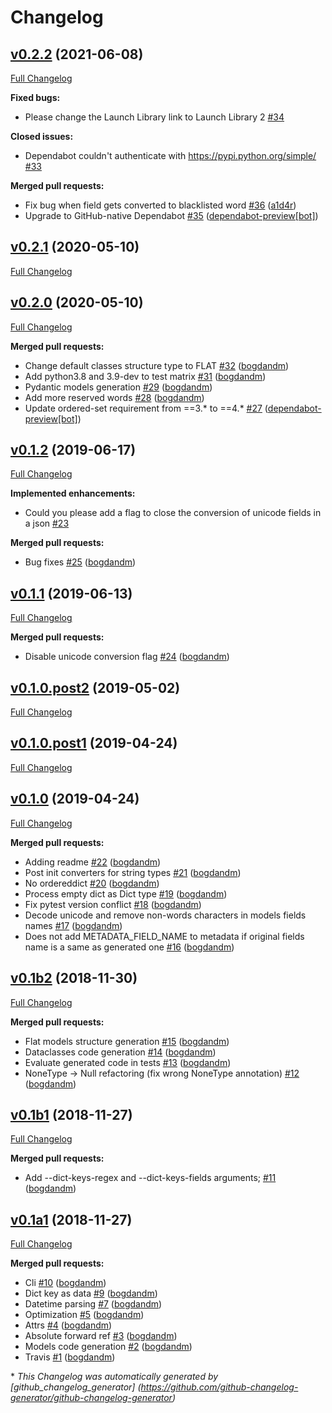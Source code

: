 # Changelog

## [v0.2.2](https://github.com/bogdandm/json2python-models/tree/v0.2.2) (2021-06-08)

[Full Changelog](https://github.com/bogdandm/json2python-models/compare/v0.2.1...v0.2.2)

**Fixed bugs:**

- Please change the Launch Library link to Launch Library
  2 [\#34](https://github.com/bogdandm/json2python-models/issues/34)

**Closed issues:**

- Dependabot couldn't authenticate
  with https://pypi.python.org/simple/ [\#33](https://github.com/bogdandm/json2python-models/issues/33)

**Merged pull requests:**

- Fix bug when field gets converted to blacklisted
  word [\#36](https://github.com/bogdandm/json2python-models/pull/36) ([a1d4r](https://github.com/a1d4r))
- Upgrade to GitHub-native
  Dependabot [\#35](https://github.com/bogdandm/json2python-models/pull/35) ([dependabot-preview[bot]](https://github.com/apps/dependabot-preview))

## [v0.2.1](https://github.com/bogdandm/json2python-models/tree/v0.2.1) (2020-05-10)

[Full Changelog](https://github.com/bogdandm/json2python-models/compare/v0.2.0...v0.2.1)

## [v0.2.0](https://github.com/bogdandm/json2python-models/tree/v0.2.0) (2020-05-10)

[Full Changelog](https://github.com/bogdandm/json2python-models/compare/v0.1.2...v0.2.0)

**Merged pull requests:**

- Change default classes structure type to
  FLAT [\#32](https://github.com/bogdandm/json2python-models/pull/32) ([bogdandm](https://github.com/bogdandm))
- Add python3.8 and 3.9-dev to test
  matrix [\#31](https://github.com/bogdandm/json2python-models/pull/31) ([bogdandm](https://github.com/bogdandm))
- Pydantic models
  generation [\#29](https://github.com/bogdandm/json2python-models/pull/29) ([bogdandm](https://github.com/bogdandm))
- Add more reserved
  words [\#28](https://github.com/bogdandm/json2python-models/pull/28) ([bogdandm](https://github.com/bogdandm))
- Update ordered-set requirement from ==3.\* to
  ==4.\* [\#27](https://github.com/bogdandm/json2python-models/pull/27) ([dependabot-preview[bot]](https://github.com/apps/dependabot-preview))

## [v0.1.2](https://github.com/bogdandm/json2python-models/tree/v0.1.2) (2019-06-17)

[Full Changelog](https://github.com/bogdandm/json2python-models/compare/v0.1.1...v0.1.2)

**Implemented enhancements:**

- Could you please add a flag to close the conversion of unicode fields in a
  json [\#23](https://github.com/bogdandm/json2python-models/issues/23)

**Merged pull requests:**

- Bug fixes [\#25](https://github.com/bogdandm/json2python-models/pull/25) ([bogdandm](https://github.com/bogdandm))

## [v0.1.1](https://github.com/bogdandm/json2python-models/tree/v0.1.1) (2019-06-13)

[Full Changelog](https://github.com/bogdandm/json2python-models/compare/v0.1.0.post2...v0.1.1)

**Merged pull requests:**

- Disable unicode conversion flag [\#24](https://github.com/bogdandm/json2python-models/pull/24) ([bogdandm](https://github.com/bogdandm))

## [v0.1.0.post2](https://github.com/bogdandm/json2python-models/tree/v0.1.0.post2) (2019-05-02)

[Full Changelog](https://github.com/bogdandm/json2python-models/compare/v0.1.0.post1...v0.1.0.post2)

## [v0.1.0.post1](https://github.com/bogdandm/json2python-models/tree/v0.1.0.post1) (2019-04-24)

[Full Changelog](https://github.com/bogdandm/json2python-models/compare/v0.1.0...v0.1.0.post1)

## [v0.1.0](https://github.com/bogdandm/json2python-models/tree/v0.1.0) (2019-04-24)

[Full Changelog](https://github.com/bogdandm/json2python-models/compare/v0.1b2...v0.1.0)

**Merged pull requests:**

- Adding readme [\#22](https://github.com/bogdandm/json2python-models/pull/22) ([bogdandm](https://github.com/bogdandm))
- Post init converters for string types [\#21](https://github.com/bogdandm/json2python-models/pull/21) ([bogdandm](https://github.com/bogdandm))
- No ordereddict [\#20](https://github.com/bogdandm/json2python-models/pull/20) ([bogdandm](https://github.com/bogdandm))
- Process empty dict as Dict type [\#19](https://github.com/bogdandm/json2python-models/pull/19) ([bogdandm](https://github.com/bogdandm))
- Fix pytest version conflict [\#18](https://github.com/bogdandm/json2python-models/pull/18) ([bogdandm](https://github.com/bogdandm))
- Decode unicode and remove non-words characters in models fields names [\#17](https://github.com/bogdandm/json2python-models/pull/17) ([bogdandm](https://github.com/bogdandm))
- Does not add METADATA\_FIELD\_NAME to metadata if original fields name is a same as generated one [\#16](https://github.com/bogdandm/json2python-models/pull/16) ([bogdandm](https://github.com/bogdandm))

## [v0.1b2](https://github.com/bogdandm/json2python-models/tree/v0.1b2) (2018-11-30)

[Full Changelog](https://github.com/bogdandm/json2python-models/compare/v0.1b1...v0.1b2)

**Merged pull requests:**

- Flat models structure generation [\#15](https://github.com/bogdandm/json2python-models/pull/15) ([bogdandm](https://github.com/bogdandm))
- Dataclasses code generation [\#14](https://github.com/bogdandm/json2python-models/pull/14) ([bogdandm](https://github.com/bogdandm))
- Evaluate generated code in tests [\#13](https://github.com/bogdandm/json2python-models/pull/13) ([bogdandm](https://github.com/bogdandm))
- NoneType -\> Null refactoring \(fix wrong NoneType annotation\) [\#12](https://github.com/bogdandm/json2python-models/pull/12) ([bogdandm](https://github.com/bogdandm))

## [v0.1b1](https://github.com/bogdandm/json2python-models/tree/v0.1b1) (2018-11-27)

[Full Changelog](https://github.com/bogdandm/json2python-models/compare/v0.1a1...v0.1b1)

**Merged pull requests:**

- Add --dict-keys-regex and --dict-keys-fields
  arguments; [\#11](https://github.com/bogdandm/json2python-models/pull/11) ([bogdandm](https://github.com/bogdandm))

## [v0.1a1](https://github.com/bogdandm/json2python-models/tree/v0.1a1) (2018-11-27)

[Full Changelog](https://github.com/bogdandm/json2python-models/compare/d09cb8431e97c47cc248a45047c2c0047f3d0e67...v0.1a1)

**Merged pull requests:**

- Cli [\#10](https://github.com/bogdandm/json2python-models/pull/10) ([bogdandm](https://github.com/bogdandm))
- Dict key as
  data [\#9](https://github.com/bogdandm/json2python-models/pull/9) ([bogdandm](https://github.com/bogdandm))
- Datetime
  parsing [\#7](https://github.com/bogdandm/json2python-models/pull/7) ([bogdandm](https://github.com/bogdandm))
- Optimization [\#5](https://github.com/bogdandm/json2python-models/pull/5) ([bogdandm](https://github.com/bogdandm))
- Attrs [\#4](https://github.com/bogdandm/json2python-models/pull/4) ([bogdandm](https://github.com/bogdandm))
- Absolute forward
  ref [\#3](https://github.com/bogdandm/json2python-models/pull/3) ([bogdandm](https://github.com/bogdandm))
- Models code
  generation [\#2](https://github.com/bogdandm/json2python-models/pull/2) ([bogdandm](https://github.com/bogdandm))
- Travis [\#1](https://github.com/bogdandm/json2python-models/pull/1) ([bogdandm](https://github.com/bogdandm))

\* *This Changelog was automatically generated
by [github_changelog_generator]      (https://github.com/github-changelog-generator/github-changelog-generator)*
